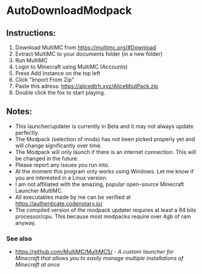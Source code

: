 # AutoDownloadModpack

## Instructions: 

1. Download MultiMC from https://multimc.org/#Download
2. Extract MultiMC to your documents folder (in a new folder)
3. Run MultiMC
4. Login to Minecraft using MultiMC (Accounts)
5. Press Add Instance on the top left
6. Click "Import From Zip"
7. Paste this adress: https://alicedtrh.xyz/AliceModPack.zip
8. Double click the fox to start playing.

## Notes:
* This launcher/updater is currently in Beta and it may not always update perfectly.
* The Modpack (selection of mods) has not been picked properly yet and will change significantly over time.
* The Modpack will only launch if there is an internet connection. This will be changed in the future.
* Please report any issues you run into.
* At the moment this program only works using Windows. Let me know if you are interested in a Linux version.
* I am not affiliated with the amazing, popular open-source Minecraft Launcher MultiMC.
* All executables made by me can be verified at https://authenticate.codenotary.io/
* The compiled version of the modpack updater requires at least a 64 bits processor/cpu. This because most modpacks require over 4gb of ram anyway.

### See also
* https://github.com/MultiMC/MultiMC5/ - *A custom launcher for Minecraft that allows you to easily manage multiple installations of Minecraft at once*
